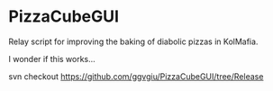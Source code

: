 # PizzaCubeGUI
Relay script for improving the baking of diabolic pizzas in KolMafia.

I wonder if this works...

svn checkout https://github.com/ggvgiu/PizzaCubeGUI/tree/Release

